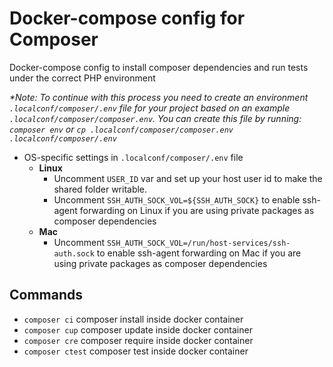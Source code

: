 # Docker-compose config for Composer

Docker-compose config to install composer dependencies and run tests under the correct PHP environment

_*Note: To continue with this process you need to create an environment `.localconf/composer/.env` file for your project based on an example `.localconf/composer/composer.env`. You can create this file by running: `composer env` or `cp .localconf/composer/composer.env .localconf/composer/.env`_

- OS-specific settings in `.localconf/composer/.env` file
    - **Linux**
        - Uncomment `USER_ID` var and set up your host user id to make the shared folder writable.
        - Uncomment `SSH_AUTH_SOCK_VOL=${SSH_AUTH_SOCK}` to enable ssh-agent forwarding on Linux if you are using private packages as composer dependencies
    - **Mac**
        - Uncomment `SSH_AUTH_SOCK_VOL=/run/host-services/ssh-auth.sock` to enable ssh-agent forwarding on Mac if you are using private packages as composer dependencies

## Commands

- `composer ci` composer install inside docker container
- `composer cup` composer update inside docker container
- `composer cre` composer require inside docker container
- `composer ctest` composer test inside docker container
